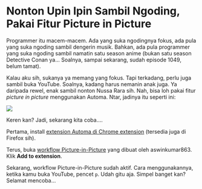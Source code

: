# Nonton Upin Ipin Sambil Ngoding, Pakai Fitur Picture in Picture

Programmer itu macem-macem. Ada yang suka ngodingnya fokus, ada pula yang suka ngoding sambil dengerin musik. Bahkan, ada pula programmer yang suka ngoding sambil namatin satu season anime (bukan satu season Detective Conan ya... Soalnya, sampai sekarang, sudah episode 1049, belum tamat).

Kalau aku sih, sukanya ya memang yang fokus. Tapi terkadang, perlu juga sambil buka YouTube. Soalnya, kadang harus nemanin anak juga. Ya daripada rewel, enak sambil nonton Nussa Rara sih. Nah, bisa loh pakai fitur _picture in picture_ menggunakan Automa. Ntar, jadinya itu seperti ini:

![](https://i.ibb.co/kmQdZ9j/image.png)

Keren kan? Jadi, sekarang kita coba....

Pertama, install [extension Automa di Chrome extension](https://chrome.google.com/webstore/detail/automa/infppggnoaenmfagbfknfkancpbljcca) (tersedia juga di Firefox sih).

Terus, buka [workflow Picture-in-Picture](https://www.automa.site/workflow/ATyLikDMmHzmoCsOx2uFh) yang dibuat oleh aswinkumar863. Klik **Add to extension**.

Sekarang, workflow Picture-in-Picture sudah aktif. Cara menggunakannya, ketika kamu buka YouTube, pencet `p`. Udah gitu aja. Simpel banget kan? Selamat mencoba...